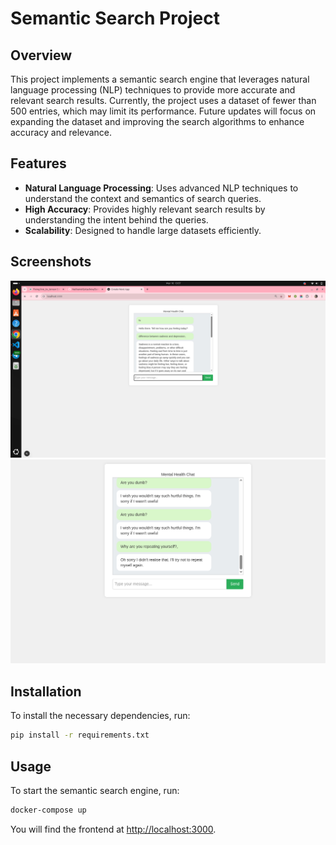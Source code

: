 # Semantic Search Project

## Overview
This project implements a semantic search engine that leverages natural language processing (NLP) techniques to provide more accurate and relevant search results. Currently, the project uses a dataset of fewer than 500 entries, which may limit its performance. Future updates will focus on expanding the dataset and improving the search algorithms to enhance accuracy and relevance.

## Features
- **Natural Language Processing**: Uses advanced NLP techniques to understand the context and semantics of search queries.
- **High Accuracy**: Provides highly relevant search results by understanding the intent behind the queries.
- **Scalability**: Designed to handle large datasets efficiently.

## Screenshots
![Screenshot 1](s1.png)
![Screenshot 2](s2.png)

## Installation
To install the necessary dependencies, run:
```bash
pip install -r requirements.txt
```

## Usage
To start the semantic search engine, run:
```bash
docker-compose up
```
You will find the frontend at [http://localhost:3000](http://localhost:3000).

